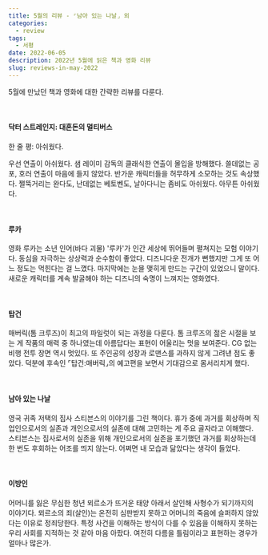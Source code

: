 ```yaml
---
title: 5월의 리뷰 - ⌜남아 있는 나날⌟ 외
categories:
  - review
tags:
  - 서평
date: 2022-06-05
description: 2022년 5월에 읽은 책과 영화 리뷰
slug: reviews-in-may-2022
---
```


5월에 만났던 책과 영화에 대한 간략한 리뷰를 다룬다.

<br/>

#### 닥터 스트레인지: 대혼돈의 멀티버스

한 줄 평: 아쉬웠다.

우선 연출이 아쉬웠다. 샘 레이미 감독의 클래식한 연출이 몰입을 방해했다. 쓸데없는 공포, 호러 연출이 마음에 들지 않았다. 반가운 캐릭터들을 허무하게 소모하는 것도 속상했다. 쩔뚝거리는 완다도, 난데없는 베토벤도, 날아다니는 좀비도 아쉬웠다. 아무튼 아쉬웠다.

<br/>

#### 루카

영화 루카는 소년 인어(바다 괴물) '루카'가 인간 세상에 뛰어들며 펼쳐지는 모험 이야기다. 동심을 자극하는 상상력과 순수함이 좋았다. 디즈니다운 전개가 뻔했지만 그게 또 어느 정도는 먹힌다는 걸 느꼈다. 마지막에는 눈믈 맺히게 만드는 구간이 있었으니 말이다. 새로운 캐릭터를 계속 발굴해야 하는 디즈니의 숙명이 느껴지는 영화였다.

<br/>

#### 탑건

매버릭(톰 크루즈)이 최고의 파일럿이 되는 과정을 다룬다. 톰 크루즈의 젊은 시절을 보는 게 작품의 매력 중 하나였는데 아름답다는 표현이 어울리는 멋을 보여준다. CG 없는 비행 전투 장면 역시 멋있다. 또 주인공의 성장과 로맨스를 과하지 않게 그려낸 점도 좋았다. 덕분에 후속인 ⌜탑건:매버릭⌟의 예고편을 보면서 기대감으로 몸서리치게 했다.

<br/>

#### 남아 있는 나날

영국 귀족 저택의 집사 스티븐스의 이야기를 그린 책이다. 휴가 중에 과거를 회상하며 직업인으로서의 실존과 개인으로서의 실존에 대해 고민하는 게 주요 골자라고 이해했다. 스티븐스는 집사로서의 실존을 위해 개인으로서의 실존을 포기했던 과거를 회상하는데 한 번도 후회하는 어조를 띄지 않는다. 어쩌면 내 모습과 닮았다는 생각이 들었다.

<br/>

#### 이방인

어머니를 잃은 무심한 청년 뫼르소가 뜨거운 태양 아래서 살인해 사형수가 되기까지의 이야기다. 뫼르소의 죄(살인)는 온전히 심판받지 못하고 어머니의 죽음에 슬퍼하지 않았다는 이유로 정죄당한다. 특정 사건을 이해하는 방식이 다를 수 있음을 이해하지 못하는 우리 사회를 지적하는 것 같아 마음 아팠다. 여전히 다름을 틀림이라고 표현하는 경우가 얼마나 많은가.
